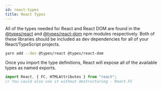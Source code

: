 ```yaml
---
id: react-types
title: React Types
---
```


All of the types needed for React and React DOM are found in the
[@types/react](https://github.com/DefinitelyTyped/DefinitelyTyped/tree/master/types/react)
and [@types/react-dom](https://github.com/DefinitelyTyped/DefinitelyTyped/tree/master/types/react-dom) npm modules respectively.
Both of these libraries should be included as dev dependencies for all of your React/TypeScript projects.

```sh
yarn add --dev @types/react @types/react-dom
```

Once you import the type definitions, React will expose all of the available types as named exports.

```ts
import React, { FC, HTMLAttributes } from "react";
// You could also use it without destructuring - React.FC
```
